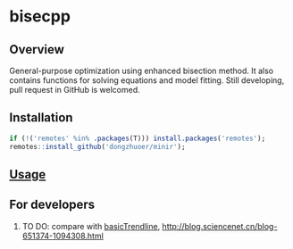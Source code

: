# bisecpp



## Overview

General-purpose optimization using enhanced bisection method. It also contains functions for solving equations and model fitting. Still developing, pull request in GitHub is welcomed.

 

## Installation

```r
if (!('remotes' %in% .packages(T))) install.packages('remotes');
remotes::install_github('dongzhuoer/minir');
```

## [Usage](https://dongzhuoer.github.io/bisecpp/articles/bisecpp.html)


## For developers

1. TO DO: compare with [basicTrendline](https://github.com/PhDMeiwp/basicTrendline), http://blog.sciencenet.cn/blog-651374-1094308.html

